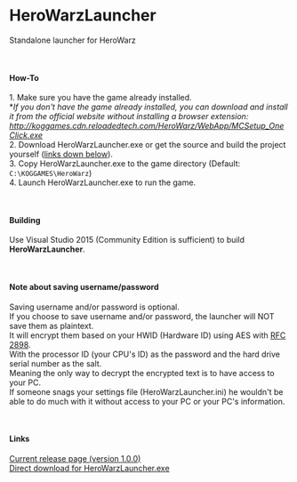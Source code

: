 # HeroWarzLauncher
Standalone launcher for HeroWarz

<br />

#### How-To
1\. Make sure you have the game already installed.
<br />
**If you don't have the game already installed, you can download and install it from the official website without installing a browser extension: http://koggames.cdn.reloadedtech.com/HeroWarz/WebApp/MCSetup_OneClick.exe*
<br />
2\. Download HeroWarzLauncher.exe or get the source and build the project yourself ([links down below](#links)).
<br />
3\. Copy HeroWarzLauncher.exe to the game directory (Default: `C:\KOGGAMES\HeroWarz`)
<br />
4\. Launch HeroWarzLauncher.exe to run the game.

<br />

#### Building
Use Visual Studio 2015 (Community Edition is sufficient) to build **HeroWarzLauncher**.

<br />

#### Note about saving username/password
Saving username and/or password is optional.
<br />
If you choose to save username and/or password, the launcher will NOT save them as plaintext.
<br />
It will encrypt them based on your HWID (Hardware ID) using AES with [RFC 2898](https://tools.ietf.org/html/rfc2898).
<br />
With the processor ID (your CPU's ID) as the password and the hard drive serial number as the salt.
<br />
Meaning the only way to decrypt the encrypted text is to have access to your PC.
<br />
If someone snags your settings file (HeroWarzLauncher.ini) he wouldn't be able to do much with it without access to your PC or your PC's information.

<br />

#### Links
[Current release page \(version 1.0.0\)](https://github.com/Jeedify/HeroWarzLauncher/releases/tag/1.0.0)
<br />
[Direct download for HeroWarzLauncher.exe](https://github.com/Jeedify/HeroWarzLauncher/releases/download/1.0.0/HeroWarzLauncher.exe)
